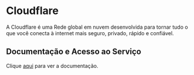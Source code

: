 # Cloudflare

A Cloudflare é uma Rede global em nuvem desenvolvida para tornar tudo o que você conecta à internet mais seguro, privado, rápido e confiável.

## Documentação e Acesso ao Serviço

Clique [aqui](https://www.cloudflare.com) para ver a documentação.